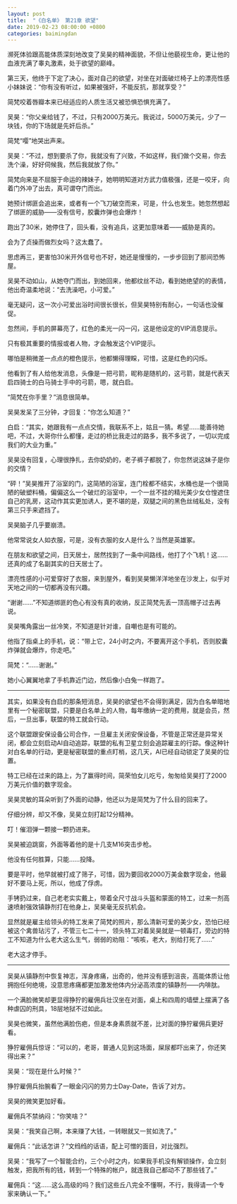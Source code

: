 ```yaml
---
layout: post
title:  "《白名单》 第21章 欲望"
date: 2019-02-23 08:00:00 +0800
categories: baimingdan
---
```

濒死体验跟高能体质深刻地改变了吴昊的精神面貌，不但让他藐视生命，更让他的血液充满了睾丸激素，处于欲望的巅峰。

第三天，他终于下定了决心，面对自己的欲望，对坐在对面破烂椅子上的漂亮性感小妹妹说：“你有没有听过，如果被强奸，不能反抗，那就享受？”

简梵咬着唇瓣本来已经适应的人质生活又被恐惧恐惧充满了。

吴昊：“你父亲给钱了，不过，只有2000万美元。我说过，5000万美元，少了一块钱，你的下场就是先奸后杀。”

简梵“嘤”地哭出声来。

吴昊：“不过，想到要杀了你，我就没有了兴致，不如这样，我们做个交易，你去洗个澡，好好伺候我，然后我就放了你。”

简梵向来是不屈服于命运的辣妹子，她明明知道对方武力值极强，还是一咬牙，向着门外冲了出去，真可谓夺门而出。

她预计绑匪会追出来，或者有一个飞刀破空而来，可是，什么也发生。她忽然想起了绑匪的威胁——没有信号，胶囊炸弹也会爆炸！

跑出了30米，她停住了，回头看，没有追兵，这更加意味着——威胁是真的。

会为了贞操而做烈女吗？这太蠢了。

思虑再三，更害怕30米开外信号也不好，她还是慢慢的，一步步回到了那间恐怖屋。

吴昊不动如山，从她夺门而出，到她回来，他都纹丝不动，看到她绝望的的表情，他出奇温柔地说：“去洗澡吧，小可爱。”

毫无疑问，这一次小可爱出浴时间很长很长，但吴昊特别有耐心，一句话也没催促。

忽然间，手机的屏幕亮了，红色的柔光一闪一闪，这是他设定的VIP消息提示。

只有极其重要的情报或者人物，才会触发这个VIP提示。

哪怕是稍微差一点点的橙色提示，他都懒得理睬，可惜，这是红色的闪烁。

他看到了有人给他发消息，头像是一把弓箭，昵称是随机的，这弓箭，就是代表天启四骑士的白马骑士手中的弓箭，嗯，就白启。

“简梵在你手里？”消息很简单。

吴昊发呆了三分钟，才回复：“你怎么知道？”

白启：“其实，她跟我有一点点交情，我联系不上，姑且一猜。希望……能善待她吧，不过，大哥你什么都懂，走过的桥比我走过的路多，我不多说了，一切以完成我们的大业为重。”

吴昊没有回复，心理很挣扎，去你奶奶的，老子裤子都脱了，你忽然说这妹子是你的交情？

“砰！”吴昊推开了浴室的门，这简陋的浴室，连门栓都不结实，水桶也是一个很简陋的破塑料桶，偏偏这么一个破烂的浴室中，一个一丝不挂的精光美少女仓惶遮住自己的乳房，这动作其实更加诱人，更不堪的是，双腿之间的黑色丝绒私处，没有第三只手来遮挡了。

吴昊脑子几乎要崩溃。

他常常说女人如衣服，可是，没有衣服的女人是什么？当然是英雄冢。

在朋友和欲望之间，日天居士，居然找到了一条中间路线，他打了个飞机！这……还真的成了名副其实的日天居士了。

漂亮性感的小可爱穿好了衣服，来到屋外，看到吴昊懒洋洋地坐在沙发上，似乎对天地之间的一切都再没有兴趣。

“谢谢……”不知道绑匪的色心有没有真的收纳，反正简梵先丢一顶高帽子过去再说。

吴昊嘴角露出一丝冷笑，不知道是针对谁，自嘲也是有可能的。

他指了指桌上的手机，说：“带上它，24小时之内，不要离开这个手机，否则胶囊炸弹就会爆炸，你走吧。”

简梵：“……谢谢。”

她小心翼翼地拿了手机靠近门边，然后像小白兔一样跑了。

***

其实，如果没有白启的那条短消息，吴昊的欲望也不会得到满足，因为白名单暗地里有一个秘密联盟，只要是白名单上的人物，每年缴纳一定的费用，就是会员，然后，一旦出事，联盟的特工就会行动。

这个联盟跟安保设备公司合作，一旦雇主关闭安保设备，不管是正常还是异常关闭，都会立刻启动AI自动追踪，联盟的私有卫星立刻会追踪雇主的行踪。像这种针对白名单的行动，更是秘密联盟的重点盯梢，这几天，AI已经自动锁定了吴昊的位置。

特工已经在过来的路上，为了赢得时间，简荣怕女儿吃亏，匆匆给吴昊打了2000万美元价值的数字现金。

吴昊灵敏的耳朵听到了外面的动静，他还以为是简梵为了什么目的回来了。

仔细分辨，却又不像，吴昊立刻打起12分精神。

叮！催泪弹一颗接一颗扔进来。

吴昊被迫跳窗，外面等着他的是十几支M16突击步枪。

他没有任何胜算，只能……投降。

要是平时，他早就被打成了筛子，可惜，因为要回收2000万美金数字现金，他最好不要马上死，所以，他成了俘虏。

手铐扔过来，自己老老实实戴上，带着全尺寸战斗头盔和蒙面的特工，过来一剂高速喷射强效镇静剂打在他身上，吴昊毫无反抗机会。

显然就是雇主给领头的特工发来了简梵的照片，那么清新可爱的美少女，恐怕已经被这个禽兽玷污了，不管三七二十一，领头特工对着吴昊就是一顿毒打，旁边的特工不知道为什么老大这么生气，弱弱的劝阻：“咳咳，老大，别给打死了……”

老大这才停手。

***

吴昊从镇静剂中恢复神志，浑身疼痛，出奇的，他并没有感到沮丧，高能体质让他拥抱任何绝境，没意思疼痛都更加激发他体内分泌高浓度的镇静剂——内啡肽。

一个满脸微笑却更显得狰狞的雇佣兵壮汉坐在对面，桌上和四周的墙壁上摆满了各种虐囚的刑具，18层地狱不过如此。

吴昊也微笑，虽然他满脸伤疤，但是本身素质就不差，比对面的狰狞雇佣兵更好看。

狰狞雇佣兵惊讶：“可以的，老哥，普通人见到这场面，屎尿都吓出来了，你还笑得出来？”

吴昊：“现在是什么时候？”

狰狞雇佣兵抬腕看了一眼金闪闪的劳力士Day-Date，告诉了对方。

吴昊的微笑更加好看。

雇佣兵不禁纳闷：“你笑啥？”

吴昊：“我笑自己啊，本来赚了大钱，一转眼就又一贫如洗了。”

雇佣兵：“此话怎讲？”文绉绉的话语，配上可憎的面目，对比强烈。

吴昊：“我写了一个智能合约，三个小时之内，如果我手机没有解锁操作，会立刻触发，把我所有的钱，转到一个特殊的帐户，就连我自己都动不了那些钱了。”

雇佣兵：“这……这么高级的吗？我们这些丘八完全不懂啊，不行，我得请一个专家来确认一下。”
